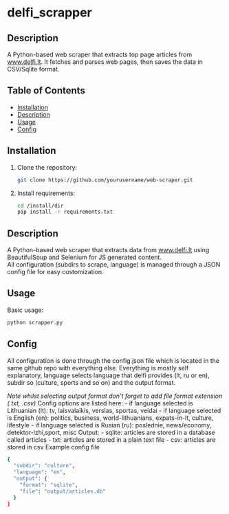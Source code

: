 # delfi_scrapper

## Description
A Python-based web scraper that extracts top page articles from www.delfi.lt. It fetches and parses web pages, then saves the data in CSV/Sqlite format.

## Table of Contents
- [Installation](#installation)
- [Description](#description)
- [Usage](#usage)
- [Config](#config)

## Installation
1. Clone the repository:
   ```bash
   git clone https://github.com/yourusername/web-scraper.git
2. Install requirements:
   ```bash
   cd /install/dir
   pip install -r requirements.txt

## Description
A Python-based web scraper that extracts data from www.delfi.lt using BeautifulSoup and Selenium for JS generated content.  
All configuration (subdirs to scrape, language) is managed through a JSON config file for easy customization.

## Usage
Basic usage:
```bash
python scrapper.py
```

## Config
All configuration is done through the config.json file which is located in the same github repo with everything else.
Everything is mostly self explanatory, language selects language that delfi provides (lt, ru or en), subdir so (culture, sports and so on) and the output format.

*Note whilst selecting output format don't forget to add file format extension (.txt, .csv)*
Config options are listed here:
        - if language selected is Lithuanian (lt): tv, laisvalaikis, verslas, sportas, veidai
        - if language selected is English (en): politics, business, world-lithuanians, expats-in-lt, culture, lifestyle 
        - if language selected is Rusian (ru): poslednie, news/economy, detektor-lzhi,sport, misc
Output:
        - sqlite: articles are stored in a database called articles
        - txt: articles are stored in a plain text file
        - csv: articles are stored in csv
Example config file
```bash
{
  "subdir": "culture",
  "language": "en",
  "output": {
    "format": "sqlite",
    "file": "output/articles.db"
  }
}
